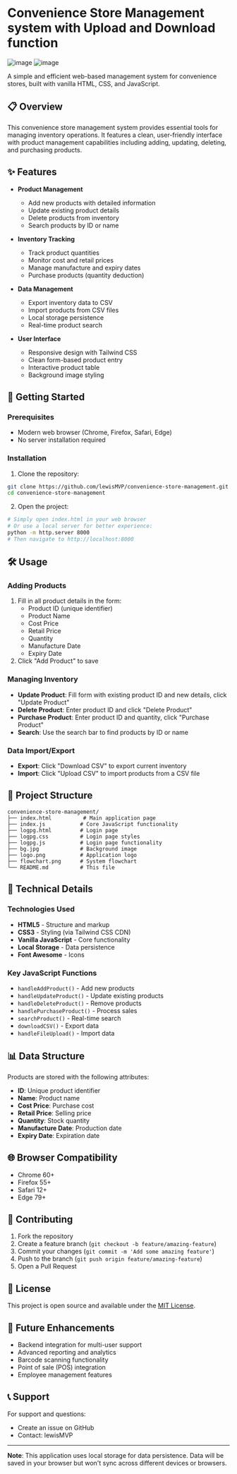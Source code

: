 # Convenience Store Management system with Upload and Download function
![image](https://github.com/user-attachments/assets/e6785fad-c676-4cf3-8d45-438270f70247)
![image](https://github.com/user-attachments/assets/00786495-a291-4c05-9b89-3a59aadbd98f)

A simple and efficient web-based management system for convenience stores, built with vanilla HTML, CSS, and JavaScript.

## 📋 Overview

This convenience store management system provides essential tools for managing inventory operations. It features a clean, user-friendly interface with product management capabilities including adding, updating, deleting, and purchasing products.

## ✨ Features

- **Product Management**
  - Add new products with detailed information
  - Update existing product details
  - Delete products from inventory
  - Search products by ID or name

- **Inventory Tracking**
  - Track product quantities
  - Monitor cost and retail prices
  - Manage manufacture and expiry dates
  - Purchase products (quantity deduction)

- **Data Management**
  - Export inventory data to CSV
  - Import products from CSV files
  - Local storage persistence
  - Real-time product search

- **User Interface**
  - Responsive design with Tailwind CSS
  - Clean form-based product entry
  - Interactive product table
  - Background image styling

## 🚀 Getting Started

### Prerequisites

- Modern web browser (Chrome, Firefox, Safari, Edge)
- No server installation required

### Installation

1. Clone the repository:
```bash
git clone https://github.com/lewisMVP/convenience-store-management.git
cd convenience-store-management
```

2. Open the project:
```bash
# Simply open index.html in your web browser
# Or use a local server for better experience:
python -m http.server 8000
# Then navigate to http://localhost:8000
```

## 🛠️ Usage

### Adding Products
1. Fill in all product details in the form:
   - Product ID (unique identifier)
   - Product Name
   - Cost Price
   - Retail Price
   - Quantity
   - Manufacture Date
   - Expiry Date
2. Click "Add Product" to save

### Managing Inventory
- **Update Product**: Fill form with existing product ID and new details, click "Update Product"
- **Delete Product**: Enter product ID and click "Delete Product"
- **Purchase Product**: Enter product ID and quantity, click "Purchase Product"
- **Search**: Use the search bar to find products by ID or name

### Data Import/Export
- **Export**: Click "Download CSV" to export current inventory
- **Import**: Click "Upload CSV" to import products from a CSV file

## 📁 Project Structure

```
convenience-store-management/
├── index.html          # Main application page
├── index.js           # Core JavaScript functionality
├── logpg.html         # Login page
├── logpg.css          # Login page styles
├── logpg.js           # Login page functionality
├── bg.jpg             # Background image
├── logo.png           # Application logo
├── flowchart.png      # System flowchart
└── README.md          # This file
```

## 🔧 Technical Details

### Technologies Used
- **HTML5** - Structure and markup
- **CSS3** - Styling (via Tailwind CSS CDN)
- **Vanilla JavaScript** - Core functionality
- **Local Storage** - Data persistence
- **Font Awesome** - Icons

### Key JavaScript Functions
- `handleAddProduct()` - Add new products
- `handleUpdateProduct()` - Update existing products
- `handleDeleteProduct()` - Remove products
- `handlePurchaseProduct()` - Process sales
- `searchProduct()` - Real-time search
- `downloadCSV()` - Export data
- `handleFileUpload()` - Import data

## 📊 Data Structure

Products are stored with the following attributes:
- **ID**: Unique product identifier
- **Name**: Product name
- **Cost Price**: Purchase cost
- **Retail Price**: Selling price
- **Quantity**: Stock quantity
- **Manufacture Date**: Production date
- **Expiry Date**: Expiration date

## 🌐 Browser Compatibility

- Chrome 60+
- Firefox 55+
- Safari 12+
- Edge 79+

## 🤝 Contributing

1. Fork the repository
2. Create a feature branch (`git checkout -b feature/amazing-feature`)
3. Commit your changes (`git commit -m 'Add some amazing feature'`)
4. Push to the branch (`git push origin feature/amazing-feature`)
5. Open a Pull Request

## 📝 License

This project is open source and available under the [MIT License](LICENSE).

## 🔄 Future Enhancements

- Backend integration for multi-user support
- Advanced reporting and analytics
- Barcode scanning functionality
- Point of sale (POS) integration
- Employee management features

## 📞 Support

For support and questions:
- Create an issue on GitHub
- Contact: lewisMVP

---

**Note**: This application uses local storage for data persistence. Data will be saved in your browser but won't sync across different devices or browsers.
